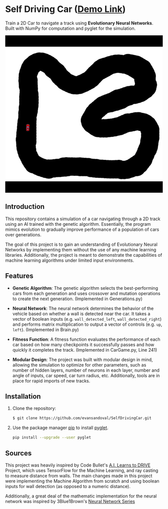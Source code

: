 # Self Driving Car ([Demo Link](https://clipchamp.com/watch/GywOsHEL7n1))
Train a 2D Car to navigate a track using **Evolutionary Neural Networks**. Built with NumPy for computation and pyglet for the simulation.

![DemoGif](https://github.com/evansandoval/SelfDrivingCar/blob/TwoPhaseTraining/images/SelfDrivingCar.gif?raw=true)

## Introduction

This repository contains a simulation of a car navigating through a 2D track using an AI trained with the genetic algorithm. Essentially, the program mimics evolution to gradually improve performance of a population of cars over generations.

The goal of this project is to gain an understanding of Evolutionary Neural Networks by implementing them without the use of any machine learning libraries. Additionally, the project is meant to demonstrate the capabilities of machine learning algorithms under limited input environments.

## Features

- **Genetic Algorithm**: The genetic algorithm selects the best-performing cars from each generation and uses crossover and mutation operations to create the next generation. (Implemented in Generations.py)
  
- **Neural Network**: The neural network determines the behavior of the vehicle based on whether a wall is detected near the car. It takes a vector of boolean inputs (e.g. `wall_detected_left`, `wall_detected_right`) and performs matrix multiplication to output a vector of controls (e.g. `up`, `left`). (Implemented in Brain.py)

- **Fitness Function**: A fitness function evaluates the performance of each car based on how many checkpoints it successfully passes and how quickly it completes the track. (Implemented in CarGame.py, Line 241)

- **Modular Design**: The project was built with modular design in mind, allowing the simulation to optimize for other parameters, such as number of hidden layers, number of neurons in each layer, number and angle of inputs, car speed, car turn radius, etc. Additionally, tools are in place for rapid imports of new tracks.

## Installation

1. Clone the repository:
   ```bash
   $ git clone https://github.com/evansandoval/SelfDrivingCar.git

2. Use the package manager [pip](https://pip.pypa.io/en/stable/) to install [pyglet](https://pyglet.readthedocs.io/en/latest/programming_guide/installation.html).

     ```bash
    pip install --upgrade --user pyglet

## Sources
This project was heavily inspired by Code Bullet's [A.I. Learns to DRIVE](https://www.youtube.com/watch?v=r428O_CMcpI) Project, which uses TensorFlow for the Machine Learning, and ray casting to measure distance from walls. The main changes made in this project were implementing the Machine Algorithm from scratch and using boolean inputs for wall detection (as opposed to a numeric distance).

Additionally, a great deal of the mathematic implementation for the neural network was inspired by 3Blue1Brown's [Neural Network Series](https://www.youtube.com/watch?v=aircAruvnKk&list=PLZHQObOWTQDNU6R1_67000Dx_ZCJB-3pi)
